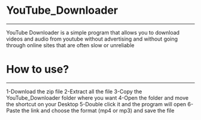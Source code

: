 # YouTube_Downloader
---
YouTube Downloader is a simple program that allows you 
to download videos and audio from youtube without advertising 
and without going through online sites that are often slow or unreliable

# How to use?
---
1-Download the zip file 
2-Extract all the file 
3-Copy the YouTube_Downloader folder where you want
4-Open the folder and move the shortcut on your Desktop
5-Double click it and the program will open
6-Paste the link and choose the format (mp4 or mp3) and save the file
